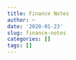 ```yaml
---
title: Finance Notes
author: ~
date: '2020-01-23'
slug: finance-notes
categories: []
tags: []
---
```



